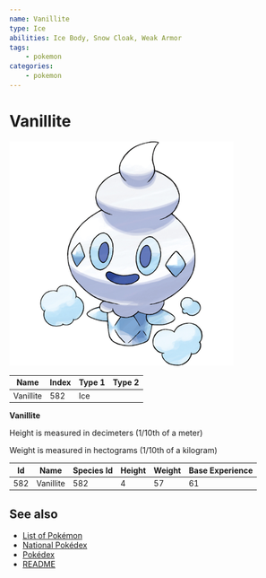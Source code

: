 ```yaml
---
name: Vanillite
type: Ice
abilities: Ice Body, Snow Cloak, Weak Armor
tags:
    - pokemon
categories:
    - pokemon
---
```


# Vanillite


![Vanillite](images/582.png)

| **Name** | **Index** | **Type 1** | **Type 2** |
|----|----|----|----|
| Vanillite | 582 | Ice  |  |

**Vanillite** 


Height is measured in decimeters (1/10th of a meter)

Weight is measured in hectograms (1/10th of a kilogram)

| **Id** | **Name** | **Species Id** | **Height** | **Weight** | **Base Experience** |
|--------|----------|----------------|------------|------------|---------------------|
| 582 | Vanillite | 582 | 4 | 57 | 61 |


## See also

- [List of Pokémon](../pokemon.md)
- [National Pokédex](../national_pokedex.md)
- [Pokédex](../pokedex.md)
- [README](../README.md)

